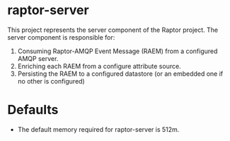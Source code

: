 # raptor-server


This project represents the server component of the Raptor project. The server component is responsible for:

1. Consuming Raptor-AMQP Event Message (RAEM) from a configured AMQP server.
2. Enriching each RAEM from a configure attribute source.
3. Persisting the RAEM to a configured datastore (or an embedded one if no other is configured)


# Defaults

* The default memory required for raptor-server is 512m.

